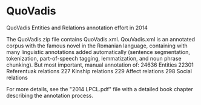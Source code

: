 # QuoVadis
QuoVadis Entities and Relations annotation effort in 2014

The QuoVadis.zip file contains QuoVadis.xml.
QouVadis.xml is an annotated corpus with the famous novel in the Romanian language, containing with many linguistic annotations added automatically (sentence segmentation, tokenization, part-of-speech tagging, lemmatization, and noun phrase chunking). But most important, manual annotation of:
24636 Entities
22301 Referentuak relations
227 Kinship relations
229 Affect relations
298 Social relations

For more details, see the "2014 LPCL.pdf" file with a detailed book chapter describing the annotation process.
